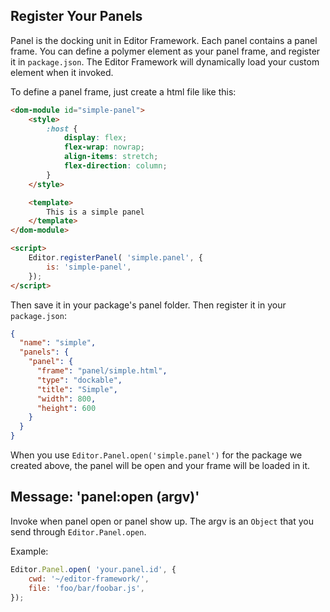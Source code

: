 ## Register Your Panels

Panel is the docking unit in Editor Framework. Each panel contains a panel frame.
You can define a polymer element as your panel frame, and register it in `package.json`. The
Editor Framework will dynamically load your custom element when it invoked.

To define a panel frame, just create a html file like this:

```html
<dom-module id="simple-panel">
    <style>
        :host {
            display: flex;
            flex-wrap: nowrap;
            align-items: stretch;
            flex-direction: column;
        }
    </style>

    <template>
        This is a simple panel
    </template>
</dom-module>

<script>
    Editor.registerPanel( 'simple.panel', {
        is: 'simple-panel',
    });
</script>
```
Then save it in your package's panel folder. Then register it in your `package.json`:

```json
{
  "name": "simple",
  "panels": {
    "panel": {
      "frame": "panel/simple.html",
      "type": "dockable",
      "title": "Simple",
      "width": 800,
      "height": 600
    }
  }
}
```

When you use `Editor.Panel.open('simple.panel')` for the package we created above, the panel
will be open and your frame will be loaded in it.

## Message: 'panel:open (argv)'

Invoke when panel open or panel show up. The argv is an `Object` that you send
through `Editor.Panel.open`.

Example:

```javascript
Editor.Panel.open( 'your.panel.id', {
    cwd: '~/editor-framework/',
    file: 'foo/bar/foobar.js',
});
```

